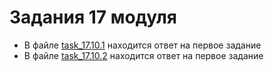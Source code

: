 # Задания 17 модуля

- В файле [task_17.10.1](https://github.com/nmvil/task_17.10/blob/master/task_17.10.1.php) находится ответ на первое задание
- В файле [task_17.10.2](https://github.com/nmvil/task_17.10/blob/master/task_17.10.2.php) находится ответ на первое задание